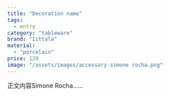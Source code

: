 ```yaml
---
title: "Decoration name"
tags:
  - entry
category: "tableware"
brand: "Iittala"
material:
  - "porcelain"
price: 129
image: "/assets/images/accessory-simone rocha.png"
---
```

正文内容Simone Rocha……
